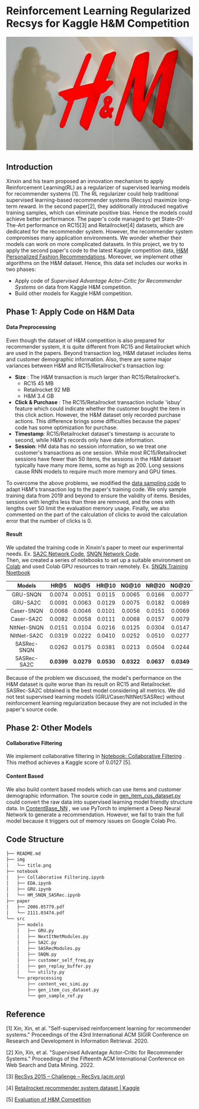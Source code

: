 # Reinforcement Learning Regularized Recsys for Kaggle H&M Competition

![HM](./img/title.png)

## Introduction

Xinxin and his team proposed an innovation mechanism to apply Reinforcement Learning(RL) as a regularizer of supervised learning models for recommender systems [1]. The RL  regularizer could help traditional supervised learning-based recommender systems (Recsys) maximize long-term reward. In the second paper[2], they additionally introduced negative training samples, which can eliminate positive bias. Hence the models could achieve better performance. The paper's code managed to get State-Of-The-Art performance on RC15[3] and Retailrocket[4] datasets, which are dedicated for the recommender system. However, the recommender system compromises many application environments. We wonder whether their models can work on more complicated datasets. In this project, we try to apply the second paper's code to the latest Kaggle competition data, [H&M Personalized Fashion Recommendations](https://www.kaggle.com/competitions/h-and-m-personalized-fashion-recommendations). Moreover, we implement other algorithms on the H&M dataset.   Hence, this data set includes our works in two phases: 

- Apply code of *Supervised Advantage Actor-Critic for Recommender Systems* on data from Kaggle H&M competition.
- Build other models for  Kaggle H&M competition.


##  Phase 1: Apply Code on H&M Data

#### Data Preprocessing

Even though the dataset of H&M competition is also prepared for recommender system, it is quite different from RC15 and  Retailrocket which are used in the papers.  Beyond transaction log,  H&M dataset includes items and customer demographic information. Also, there are some major variances between H&M and RC15/Retailrocket's  transaction log: 

- **Size** :   The H&M transaction is much larger than RC15/Retailrocket's. 
  -  RC15                 45 MB
  -  Retailrocket     92 MB
  -  H&M                  3.4 GB
-  **Click & Purchase** :  The RC15/Retailrocket transaction  include 'isbuy' feature which could indicate whether the customer bought the item in this click action. However, the H&M dataset only recorded purchase actions.  This difference brings some difficulties  because the papes' code has some optimization for purchase. 
-  **Timestamp**:   RC15/Retailrocket dataset's timestamp is accurate to second, while H&M's records only have date information. 
- **Session**:  HM data has no session information, so we treat one customer's transactions as one session. While most RC15/Retailrocket sessions have fewer than 50 items, the sessions in the H&M dataset typically have many more items, some as high as 200. Long sessions cause RNN models to require much more memory and GPU times. 

To overcome the above problems, we modified the [data sampling code](https://github.com/gamecicn/Kaggle_HM/blob/main/src/models/gen_replay_buffer.py) to adapt H&M's transaction log to the paper's training code. We only sample training data from 2019 and beyond to ensure the validity of items. Besides, sessions with lengths less than three are removed, and the ones with lengths over 50 limit the evaluation memory usage. Finally, we also commented on the part of the calculation of clicks to avoid the calculation error that the number of clicks is 0.


####  Result 
We updated the training code in Xinxin's paper to meet our experimental needs. Ex. [SA2C Network Code](https://github.com/gamecicn/Kaggle_HM/blob/main/src/models/SA2C.py), [SNQN Network Code](https://github.com/gamecicn/Kaggle_HM/blob/main/src/models/SNQN.py). </br >
Then, we created a series of notebooks to set up a suitable environment on [Colab](https://research.google.com/colaboratory/) and used Colab GPU resources to train remotely. Ex. [SNQN Training Noetbook](https://github.com/gamecicn/Kaggle_HM/blob/main/notebook/HM_SNQN_SASRec.ipynb)


| **Models**  | **HR@5** | **NG@5** | **HR@10** | **NG@10** | **NR@20** | **NG@20** |
| :---------: | :------: | :------: | :-------: | :-------: | :-------: | :-------: |
|  GRU-SNQN   |  0.0074  |  0.0051  |  0.0115   |  0.0065   |  0.0166   |  0.0077   |
|  GRU-SA2C   |  0.0091  |  0.0063  |  0.0129   |  0.0075   |  0.0182   |  0.0089   |
| Caser-SNQN  |  0.0068  |  0.0046  |  0.0101   |  0.0056   |  0.0151   |  0.0069   |
| Caser-SA2C  |  0.0082  |  0.0058  |  0.0111   |  0.0068   |  0.0157   |  0.0079   |
| NItNet-SNQN |  0.0151  |  0.0104  |  0.0216   |  0.0125   |  0.0304   |  0.0147   |
| NItNet-SA2C |  0.0319  |  0.0222  |  0.0410   |  0.0252   |  0.0510   |  0.0277   |
| SASRec-SNQN |  0.0262  |  0.0175  |  0.0381   |  0.0213   |  0.0504   |  0.0244   |
| SASRec-SA2C |  **0.0399**  |  **0.0279**  |  **0.0530**   |  **0.0322**   |  **0.0637**   |  **0.0349**   |

Because of the problem we discussed, the model's performance on the H&M dataset is quite worse than its result on RC15 and Retailrocket. SASRec-SA2C obtained is the best model considering all metrics. We did not test supervised learning models (GRU/Caser/NItNet/SASRec) without reinforcement learning regularization because they are not included in the paper's source code. 


## Phase 2: Other Models

#### Collaborative Filtering 

We implement collaborative filtering in [Notebook:  Collaborative Filtering](https://github.com/gamecicn/Kaggle_HM/blob/main/notebook/Collaborative%20Filtering.ipynb) . This method achieves a Kaggle score of 0.0127 [5].

#### Content Based 

We also build content based models which can use  items and customer demographic information. The source code in  [gen_item_cus_dataset.py](https://github.com/gamecicn/Kaggle_HM/blob/main/src/preprocessing/gen_item_cus_dataset.py) could convert the raw data into supervised learning model friendly structure data.  In [ContentBase_NN](https://github.com/gamecicn/Kaggle_HM/blob/main/notebook/ContentBase_NN.ipynb) , we use PyTorch to implement  a Deep Neural Network to generate a recommendation. However, we fail to train the full model because it triggers out of memory issues on Google Colab Pro. 
 

## Code Structure
```
├── README.md
├── img
│   └── title.png
├── notebook
│   ├── Collaborative Filtering.ipynb
│   ├── EDA.ipynb
│   ├── GRU.ipynb
│   └── HM_SNQN_SASRec.ipynb
├── paper
│   ├── 2006.05779.pdf
│   └── 2111.03474.pdf
└── src
    ├── models
    │   ├── GRU.py
    │   ├── NextItNetModules.py
    │   ├── SA2C.py
    │   ├── SASRecModules.py
    │   ├── SNQN.py
    │   ├── customer_self_freq.py
    │   ├── gen_replay_buffer.py
    │   └── utility.py
    └── preprocessing
        ├── content_vec_simi.py
        ├── gen_item_cus_dataset.py
        └── gen_sample_ref.py
```

## Reference

[1] Xin, Xin, et al. "Self-supervised reinforcement learning for recommender systems." Proceedings of the 43rd International ACM SIGIR Conference on Research and Development in Information Retrieval. 2020.

[2] Xin, Xin, et al. "Supervised Advantage Actor-Critic for Recommender Systems." Proceedings of the Fifteenth ACM International Conference on Web Search and Data Mining. 2022.

[3]  [RecSys 2015 – Challenge – RecSys (acm.org)](https://recsys.acm.org/recsys15/challenge/)

[4] [Retailrocket recommender system dataset | Kaggle](https://www.kaggle.com/datasets/retailrocket/ecommerce-dataset)

[5] [Evaluation of H&M Competition](https://www.kaggle.com/competitions/h-and-m-personalized-fashion-recommendations/overview/evaluation)



















